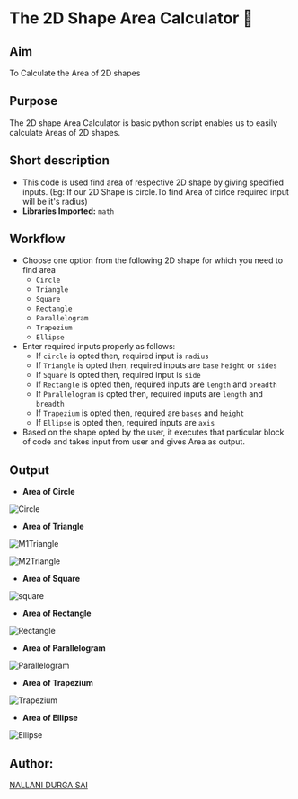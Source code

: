 # The 2D Shape Area Calculator 🧮
## Aim 
To Calculate the Area of 2D shapes
## Purpose
The 2D shape Area Calculator is basic python script enables us to easily calculate Areas of 2D shapes.
## Short description
- This code is used find area of respective 2D shape by giving specified inputs. (Eg: If our 2D Shape is circle.To find Area of cirlce required input will be it's radius)
- **Libraries Imported:**  `math`
## Workflow
- Choose one option from the following 2D shape for which you need to find area
  - `Circle`
  - `Triangle`
  - `Square`
  - `Rectangle`
  - `Parallelogram`
  - `Trapezium`
  - `Ellipse`
- Enter required inputs properly as follows:
  - If `circle` is opted then, required input is `radius`
  - If `Triangle` is opted then, required inputs are `base` `height` or `sides`
  - If `Square` is opted then, required input is `side` 
  - If `Rectangle` is opted then, required inputs are `length` and `breadth`
  - If `Parallelogram` is opted then, required inputs are `length` and `breadth`
  - If `Trapezium` is opted then, required are `bases` and `height`
  - If `Ellipse` is opted then, required inputs are `axis`
- Based on the shape opted by the user, it executes that particular block of code and takes input from user and gives Area as output.

## Output
- **Area of Circle**

![Circle](https://user-images.githubusercontent.com/85128689/126229021-defb1fe7-4cda-4e61-bd6d-253081a89c0e.png)

- **Area of Triangle**

 ![M1Triangle](https://user-images.githubusercontent.com/85128689/126229544-11b1e33f-251c-40ad-8cdd-779cf7073001.png)
 
 ![M2Triangle](https://user-images.githubusercontent.com/85128689/126229764-9edffbe6-1928-4239-9b9e-fa6200be2e37.png)
 
- **Area of Square**

![square](https://user-images.githubusercontent.com/85128689/126230247-ff089602-4a00-46d1-8542-6e49a024cfe2.png)

- **Area of Rectangle**

![Rectangle](https://user-images.githubusercontent.com/85128689/126230465-0d912403-6e2e-4cdb-b38b-bd41c62f3ac1.png)

- **Area of Parallelogram**

![Parallelogram](https://user-images.githubusercontent.com/85128689/126230686-a0988c48-a600-4f8e-aa31-3e8187f44823.png)

- **Area of Trapezium**

![Trapezium](https://user-images.githubusercontent.com/85128689/126230915-fc892b5c-8e93-40bc-93b1-ef93b29ca415.png)

- **Area of Ellipse**

![Ellipse](https://user-images.githubusercontent.com/85128689/126231100-c0adbf0c-1044-4f34-bb22-522560088097.png)

## Author:
[NALLANI DURGA SAI](https://github.com/DurgaSai-16)








